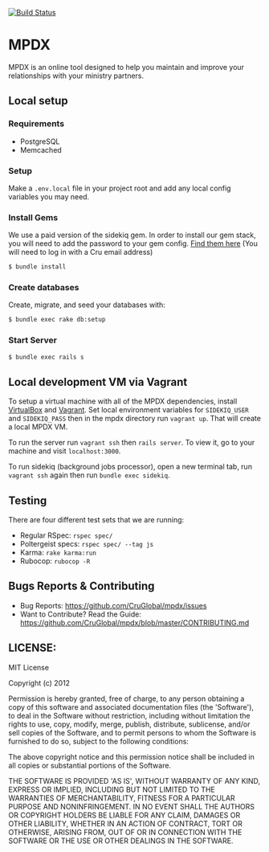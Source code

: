 [![Build Status](https://travis-ci.org/CruGlobal/mpdx.png?branch=master)](https://travis-ci.org/CruGlobal/mpdx)

MPDX
====

MPDX is an online tool designed to help you maintain and improve your relationships with your ministry partners.

## Local setup

### Requirements

* PostgreSQL
* Memcached

### Setup

Make a `.env.local` file in your project root and add any local config variables you may need.

### Install Gems

We use a paid version of the sidekiq gem. In order to install our gem stack,
you will need to add the password to your gem config.
[Find them here](https://docs.google.com/a/cru.org/document/d/17RZH6MbGxtsrS3kLdOQlnXUFlg_q7fJoh1AfLwZBFz4)
(You will need to log in with a Cru email address)

```bash
$ bundle install
```

### Create databases

Create, migrate, and seed your databases with:

```bash
$ bundle exec rake db:setup
```

### Start Server

```bash
$ bundle exec rails s
```

## Local development VM via Vagrant

To setup a virtual machine with all of the MPDX dependencies, install
[VirtualBox](https://www.virtualbox.org/) and [Vagrant](https://www.vagrantup.com/). Set local environment variables for `SIDEKIQ_USER` and `SIDEKIQ_PASS` then in the mpdx directory run `vagrant up`. That will create a local MPDX VM.

To run the server run `vagrant ssh` then `rails server`. To view it, go to your machine and visit `localhost:3000`.

To run sidekiq (background jobs processor), open a new terminal tab, run `vagrant ssh` again then run `bundle exec sidekiq`.

## Testing

There are four different test sets that we are running:

- Regular RSpec: `rspec spec/`
- Poltergeist specs: `rspec spec/ --tag js`
- Karma: `rake karma:run`
- Rubocop: `rubocop -R`

## Bugs Reports & Contributing

* Bug Reports: https://github.com/CruGlobal/mpdx/issues
* Want to Contribute? Read the Guide: https://github.com/CruGlobal/mpdx/blob/master/CONTRIBUTING.md

## LICENSE:

MIT License

Copyright (c) 2012

Permission is hereby granted, free of charge, to any person obtaining
a copy of this software and associated documentation files (the
'Software'), to deal in the Software without restriction, including
without limitation the rights to use, copy, modify, merge, publish,
distribute, sublicense, and/or sell copies of the Software, and to
permit persons to whom the Software is furnished to do so, subject to
the following conditions:

The above copyright notice and this permission notice shall be
included in all copies or substantial portions of the Software.

THE SOFTWARE IS PROVIDED 'AS IS', WITHOUT WARRANTY OF ANY KIND,
EXPRESS OR IMPLIED, INCLUDING BUT NOT LIMITED TO THE WARRANTIES OF
MERCHANTABILITY, FITNESS FOR A PARTICULAR PURPOSE AND NONINFRINGEMENT.
IN NO EVENT SHALL THE AUTHORS OR COPYRIGHT HOLDERS BE LIABLE FOR ANY
CLAIM, DAMAGES OR OTHER LIABILITY, WHETHER IN AN ACTION OF CONTRACT,
TORT OR OTHERWISE, ARISING FROM, OUT OF OR IN CONNECTION WITH THE
SOFTWARE OR THE USE OR OTHER DEALINGS IN THE SOFTWARE.
